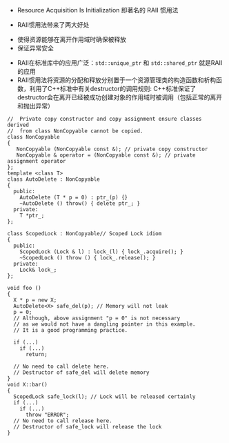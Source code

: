 - Resource Acquisition Is Initialization 即著名的 RAII 惯用法

- RAII惯用法带来了两大好处
 + 使得资源能够在离开作用域时确保被释放
 + 保证异常安全
 
- RAII在标准库中的应用广泛：`std::unique_ptr` 和 `std::shared_ptr` 就是RAII的应用
- RAII惯用法将资源的分配和释放分别置于一个资源管理类的构造函数和析构函数，利用了C++标准中有关destructor的调用规则:
C++标准保证了destructor会在离开已经被成功创建对象的作用域时被调用（包括正常的离开和抛出异常）

```
//  Private copy constructor and copy assignment ensure classes derived 
//  from class NonCopyable cannot be copied.
class NonCopyable 
{
   NonCopyable (NonCopyable const &); // private copy constructor
   NonCopyable & operator = (NonCopyable const &); // private assignment operator
};
template <class T>
class AutoDelete : NonCopyable
{
  public:
    AutoDelete (T * p = 0) : ptr_(p) {}
    ~AutoDelete () throw() { delete ptr_; } 
  private:
    T *ptr_;
};

class ScopedLock : NonCopyable// Scoped Lock idiom
{
  public:
    ScopedLock (Lock & l) : lock_(l) { lock_.acquire(); }
    ~ScopedLock () throw () { lock_.release(); } 
  private:
    Lock& lock_;
};

void foo ()
{
  X * p = new X;
  AutoDelete<X> safe_del(p); // Memory will not leak
  p = 0;
  // Although, above assignment "p = 0" is not necessary
  // as we would not have a dangling pointer in this example. 
  // It is a good programming practice.

  if (...)
    if (...)
      return; 
 
  // No need to call delete here.
  // Destructor of safe_del will delete memory
}
void X::bar()
{
  ScopedLock safe_lock(l); // Lock will be released certainly
  if (...)
    if (...)
      throw "ERROR"; 
  // No need to call release here.
  // Destructor of safe_lock will release the lock
}
```
 
